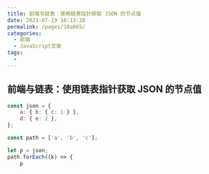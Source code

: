 ```yaml
---
title: 前端与链表：使用链表指针获取 JSON 的节点值 
date: 2021-07-19 16:13:28
permalink: /pages/10a065/
categories:
  - 前端
  - JavaScript文章
tags:
  - 
---
```

##  前端与链表：使用链表指针获取 JSON 的节点值 

```js
const json = {
    a: { b: { c: 1 } },
    d: { e: 2 },
};

const path = ['a', 'b', 'c'];

let p = json;
path.forEach((k) => {
    p

```

